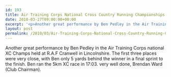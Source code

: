 ```yaml
---
id: 193
title: Air Training Corps National Cross Country Running Championships 27 March 2010
date: 2010-03-27T09:00:00+00:00
excerpt: '<p>Another great performance by Ben Pedley in the Air Training Corps national XC Champs held at R.A.F Cranwell in Lincolnshire. The first three places were very close, with Ben only 5 yards behind the winner in a final sprint to the finish. Ben ran the 5km XC race in 17:03. very well done, Brendan Ward (Club Chairman).</p>'
layout: post
permalink: /2010/03/Air-Training-Corps-National-Cross-Country-Running-Championships-27-March-2010-/
---
```

Another great performance by Ben Pedley in the Air Training Corps national XC Champs held at R.A.F Cranwell in Lincolnshire. The first three places were very close, with Ben only 5 yards behind the winner in a final sprint to the finish. Ben ran the 5km XC race in 17:03. very well done, Brendan Ward (Club Chairman).